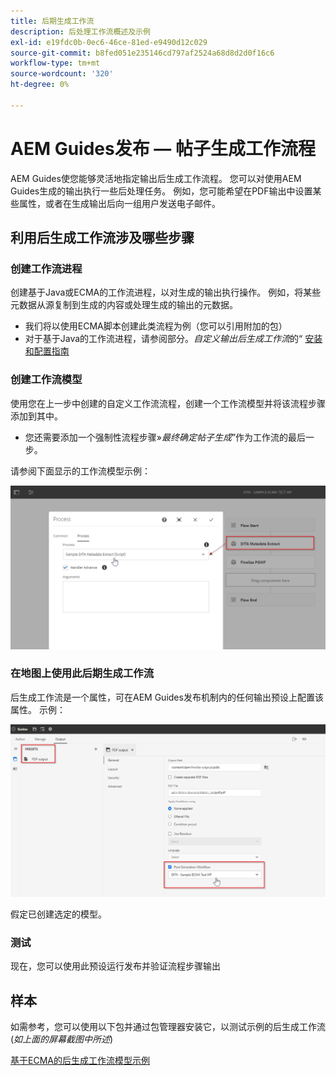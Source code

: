 ```yaml
---
title: 后期生成工作流
description: 后处理工作流概述及示例
exl-id: e19fdc0b-0ec6-46ce-81ed-e9490d12c029
source-git-commit: b8fed051e235146cd797af2524a68d8d2d0f16c6
workflow-type: tm+mt
source-wordcount: '320'
ht-degree: 0%

---
```


# AEM Guides发布 — 帖子生成工作流程

AEM Guides使您能够灵活地指定输出后生成工作流程。 您可以对使用AEM Guides生成的输出执行一些后处理任务。
例如，您可能希望在PDF输出中设置某些属性，或者在生成输出后向一组用户发送电子邮件。


## 利用后生成工作流涉及哪些步骤

### 创建工作流进程

创建基于Java或ECMA的工作流进程，以对生成的输出执行操作。 例如，将某些元数据从源复制到生成的内容或处理生成的输出的元数据。
- 我们将以使用ECMA脚本创建此类流程为例（您可以引用附加的包）
- 对于基于Java的工作流进程，请参阅部分。*自定义输出后生成工作流*&#x200B;的“ [安装和配置指南](https://experienceleague.adobe.com/docs/experience-manager-guides-learn/tutorials/install-guide/on-prem-ig/custom-workflow/customize-workflows.html?lang=en#id17A6GI004Y4)


### 创建工作流模型

使用您在上一步中创建的自定义工作流流程，创建一个工作流模型并将该流程步骤添加到其中。
- 您还需要添加一个强制性流程步骤»*最终确定帖子生成*”作为工作流的最后一步。

请参阅下面显示的工作流模型示例：

![后生成工作流模型](../assets/workflows/pgwf-workflow-model.png)


### 在地图上使用此后期生成工作流

后生成工作流是一个属性，可在AEM Guides发布机制内的任何输出预设上配置该属性。 示例：

![输出预设中的后期生成工作流程](../assets/workflows/pgwf-preset-settings.png)


假定已创建选定的模型。


### 测试

现在，您可以使用此预设运行发布并验证流程步骤输出


## 样本

如需参考，您可以使用以下包并通过包管理器安装它，以测试示例的后生成工作流(*如上面的屏幕截图中所述*)

[基于ECMA的后生成工作流模型示例](../assets/workflows/sample-pgwf-ecma-test-wfmetadata.zip)
